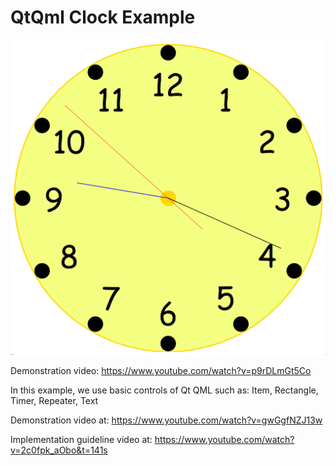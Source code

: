 # QtQml Clock Example

![picture](https://github.com/KhoaTranProgrammer/QtQml_Clock/blob/master/Untitled.png)

Demonstration video: https://www.youtube.com/watch?v=p9rDLmGt5Co

In this example, we use basic controls of Qt QML such as: Item, Rectangle, Timer, Repeater, Text

Demonstration video at:
https://www.youtube.com/watch?v=gwGgfNZJ13w

Implementation guideline video at:
https://www.youtube.com/watch?v=2c0fpk_aObo&t=141s
